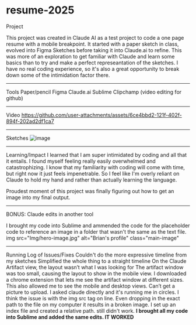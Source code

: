 # resume-2025

Project

This project was created in Claude AI as a test project to code a one page resume with a mobile breakpoint. It started with a paper sketch in class, evolved into Figma Sketches before taking it into Claude.ai to refine.
This was more of an exploration to get familiar with Claude and learn some basics than to try and make a perfect represeantation of the sketches. I have no real coding experience, so it's also a great opportunity to break down some of the intimidation factor there. 

-----

Tools
Paper/pencil
Figma
Claude.ai
Sublime
Clipchamp (video editing for github)

----

Video
https://github.com/user-attachments/assets/6ce4bbd2-121f-402f-894f-202ad2df1ca7

----

Sketches
![image](https://github.com/user-attachments/assets/c6adedc1-21a2-4355-9f05-188bedd66fbe)

-----
Learning/Impact
I learned that I am super intimidated by coding and all that it entails. I found myself feeling really easily overwhelmed and catastrophizing. I know that my familiarity with coding will come with time, but right now it just feels impenetrable. So I feel like I'm overly reliant on Claude to hold my hand and rather than actually learning the language.

Proudest moment of this project was finally figuring out how to get an image into my final output.

-----

BONUS: Claude edits in another tool

I brought my code into Sublime and ammended the code for the placeholder code to reference an image in a folder that wasn't the same as the text file.
  img src="Img/hero-image.jpg" alt="Brian's profile" class="main-image"

----

Running Log of Issues/Fixes
Couldn't do the more expressive timeline from my sketches
  Simplified the whole thing to a straight timeline
On the Claude Artifact view, the layout wasn’t what I was looking for
  The artifact window was too small, causing the layout to show in the mobile view.
  I downloaded a chrome extension that lets me see the artifact window at different sizes. This also allowed me to see the mobile and desktop views.
Can’t get a picture to upload. 
  I asked claude directly and it's running me in circles. 
  I think the issue is with the img src tag on line.
    Even dropping in the exact path to the file on my computer it results in a broken image.
    I set up an index file and created a relative path. still didn't work.
  **I brought all my code into Sublime and added the same edits. IT WORKED**
